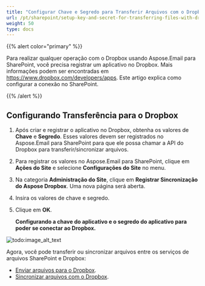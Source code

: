 ```yaml
---
title: "Configurar Chave e Segredo para Transferir Arquivos com o Dropbox"
url: /pt/sharepoint/setup-key-and-secret-for-transferring-files-with-dropbox/
weight: 50
type: docs
---
```



{{% alert color="primary" %}} 

Para realizar qualquer operação com o Dropbox usando Aspose.Email para SharePoint, você precisa registrar um aplicativo no Dropbox. Mais informações podem ser encontradas em <https://www.dropbox.com/developers/apps>. Este artigo explica como configurar a conexão no SharePoint.

{{% /alert %}} 
## **Configurando Transferência para o Dropbox**
1. Após criar e registrar o aplicativo no Dropbox, obtenha os valores de **Chave** e **Segredo**. Esses valores devem ser registrados no Aspose.Email para SharePoint para que ele possa chamar a API do Dropbox para transferir/sincronizar arquivos.
1. Para registrar os valores no Aspose.Email para SharePoint, clique em **Ações do Site** e selecione **Configurações do Site** no menu.
1. Na categoria **Administração do Site**, clique em **Registrar Sincronização do Aspose Dropbox**. Uma nova página será aberta.
1. Insira os valores de chave e segredo.
1. Clique em **OK**. 

   **Configurando a chave do aplicativo e o segredo do aplicativo para poder se conectar ao Dropbox.** 

![todo:image_alt_text](setup-key-and-secret-for-transferring-files-with-dropbox_1.png)

Agora, você pode transferir ou sincronizar arquivos entre os serviços de arquivos SharePoint e Dropbox:

- [Enviar arquivos para o Dropbox](/email/sharepoint/send-selected-files-to-dropbox/).
- [Sincronizar arquivos com o Dropbox](/email/sharepoint/synchronize-files-with-dropbox/).
